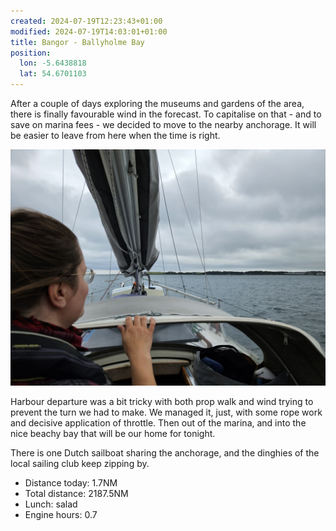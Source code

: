 ```yaml
---
created: 2024-07-19T12:23:43+01:00
modified: 2024-07-19T14:03:01+01:00
title: Bangor - Ballyholme Bay
position:
  lon: -5.6438818
  lat: 54.6701103
---
```


After a couple of days exploring the museums and gardens of the area, there is finally favourable wind in the forecast. To capitalise on that - and to save on marina fees - we decided to move to the nearby anchorage. It will be easier to leave from here when the time is right.

![Image](../2024/31ca1d4c8eb15e5dac211569c3421f9b.jpg) 

Harbour departure was a bit tricky with both prop walk and wind trying to prevent the turn we had to make. We managed it, just, with some rope work and decisive application of throttle.
Then out of the marina, and into the nice beachy bay that will be our home for tonight.

There is one Dutch sailboat sharing the anchorage, and the dinghies of the local sailing club keep zipping by.

* Distance today: 1.7NM
* Total distance: 2187.5NM
* Lunch: salad
* Engine hours: 0.7
